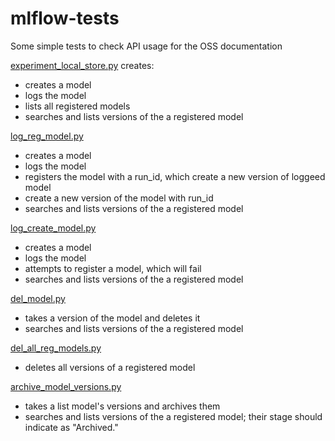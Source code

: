 # mlflow-tests

Some simple tests to check API usage for the OSS documentation

[experiment_local_store.py](experiment_local_store.py) creates:
 * creates a model
 * logs the model
 * lists all registered models
 * searches and lists versions of the a registered model
 
 [log_reg_model.py](log_reg_model.py)
  * creates a model
  * logs the model
  * registers the model with a run_id, which create a new version of loggeed model
  * create a new version of the model with run_id
  * searches and lists versions of the a registered model
  
  [log_create_model.py](log_create_model.py)
  * creates a model
  * logs the model
  * attempts to register a model, which will fail
  * searches and lists versions of the a registered model
  
  [del_model.py](del_model.py)
  * takes a version of the model and deletes it
  * searches and lists versions of the a registered model 
  
  [del_all_reg_models.py](del_all_reg_models.py)
  * deletes all versions of a registered model
  
  [archive_model_versions.py](archive_model_versions.py)
  * takes a list model's versions and archives them
  * searches and lists versions of the a registered model; their stage should
  indicate as "Archived."

